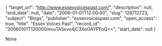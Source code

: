 {
  "target_url": "http://www.essexvoicespast.com/", 
  "description": null, 
  "end_date": null, 
  "date": "2006-01-01T12:00:00", 
  "slug": 128712723, 
  "subject": "Blogs", 
  "publisher": "essexvoicespast.com", 
  "open_access": true, 
  "title": "Essex Voices Past", 
  "record_id": "20060101T120000/evuTA5svo4jC3XoOAYPFoQ==", 
  "start_date": null
}

None